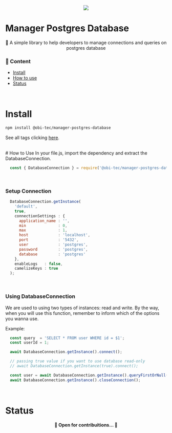 <p align="center">
  <a href="https://www.obitec.com.br/" target="_blank">
    <img src="https://media-exp1.licdn.com/dms/image/C4D0BAQEF_yY60ZuXMw/company-logo_100_100/0/1612555454150?e=1659571200&v=beta&t=J5EkLoozUME9lupU-MSfXHSWOqAfVnNrd320Xa9BPLM"/>
  </a>
</p>

<a name="description"></a>

# Manager Postgres Database
<p align="center">🚀 A simple library to help developers to manage connections and queries on postgres database</p>


<a name="content"></a>

###  🏁 Content
<!--ts-->
   * [Install](#install)
   * [How to use](#how-to-use)
   * [Status](#status)
<!--te-->

<br>
<a name="install"></a>

# Install
```bash
npm install @obi-tec/manager-postgres-database
```
See all tags clicking <a href="https://github.com/obi-tec/manager-postgres-database/tags"> here</a>.

<br>
<a name="how-to-use"></a>
# How to Use
In your file.js, import the dependency and extract the DatabaseConnection.

``` javascript
  const { DatabaseConnection } = require('@obi-tec/manager-postgres-database');
```

<br>

### Setup Connection
``` javascript
  DatabaseConnection.getInstance(
    'default',
    true,
    connectionSettings : {
      application_name : '',
      min              : 0,
      max              : 1,
      host             : 'localhost',
      port             : '5432',
      user             : 'postgres',
      password         : 'postgres',
      database         : 'postgres'
    },
    enableLogs   : false,
    camelizeKeys : true
  );
```
<br>

### Using DatabaseConnection
We are used to using two types of instances: read and write. By the way, when you will use this function, remember to inform which of the options you wanna use.

Example:
``` javascript
  const query  = 'SELECT * FROM user WHERE id = $1';
  const userId = 1;

  await DatabaseConnection.getInstance().connect();

  // passing true value if you want to use database read-only
  // await DatabaseConnection.getInstance(true).connect();

  const user = await DatabaseConnection.getInstance().queryFirstOrNull('getUserById', query, [userId]);
  await DatabaseConnection.getInstance().closeConnection();
```
<br>
<a name="status"></a>

# Status
<h4 align="center">
	🚧  Open for contribuitions...   🚧
</h4>
